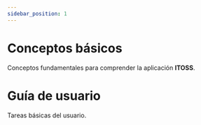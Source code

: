 ```yaml
---
sidebar_position: 1
---
```


# Conceptos básicos

Conceptos fundamentales para comprender la aplicación **ITOSS**.

# Guía de usuario

Tareas básicas del usuario.
